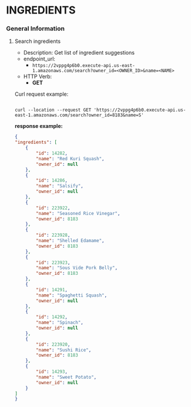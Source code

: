 INGREDIENTS
==========================

### General Information

1. Search ingredients
   - Description: Get list of ingredient suggestions
   - endpoint_url:
      - ```https://2vppg4p6b0.execute-api.us-east-1.amazonaws.com/search?owner_id=<OWNER_ID>&name=<NAME>```
   - HTTP Verb:
       - **GET**
       
   Curl request example:
    ```commandline

   curl --location --request GET 'https://2vppg4p6b0.execute-api.us-east-1.amazonaws.com/search?owner_id=8183&name=S'
   
    ```
   **response example:**
    ```json
    {
    "ingredients": [
        {
            "id": 14282,
            "name": "Red Kuri Squash",
            "owner_id": null
        },
        {
            "id": 14286,
            "name": "Salsify",
            "owner_id": null
        },
        {
            "id": 223922,
            "name": "Seasoned Rice Vinegar",
            "owner_id": 8183
        },
        {
            "id": 223928,
            "name": "Shelled Edamame",
            "owner_id": 8183
        },
        {
            "id": 223923,
            "name": "Sous Vide Pork Belly",
            "owner_id": 8183
        },
        {
            "id": 14291,
            "name": "Spaghetti Squash",
            "owner_id": null
        },
        {
            "id": 14292,
            "name": "Spinach",
            "owner_id": null
        },
        {
            "id": 223920,
            "name": "Sushi Rice",
            "owner_id": 8183
        },
        {
            "id": 14293,
            "name": "Sweet Potato",
            "owner_id": null
        }
    ]
    }
    ```
   <br>